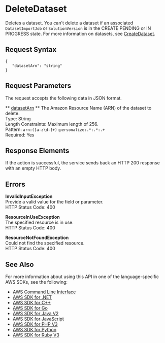 # DeleteDataset<a name="API_DeleteDataset"></a>

Deletes a dataset\. You can't delete a dataset if an associated `DatasetImportJob` or `SolutionVersion` is in the CREATE PENDING or IN PROGRESS state\. For more information on datasets, see [CreateDataset](API_CreateDataset.md)\.

## Request Syntax<a name="API_DeleteDataset_RequestSyntax"></a>

```
{
   "datasetArn": "string"
}
```

## Request Parameters<a name="API_DeleteDataset_RequestParameters"></a>

The request accepts the following data in JSON format\.

 ** [datasetArn](#API_DeleteDataset_RequestSyntax) **   <a name="personalize-DeleteDataset-request-datasetArn"></a>
The Amazon Resource Name \(ARN\) of the dataset to delete\.  
Type: String  
Length Constraints: Maximum length of 256\.  
Pattern: `arn:([a-z\d-]+):personalize:.*:.*:.+`   
Required: Yes

## Response Elements<a name="API_DeleteDataset_ResponseElements"></a>

If the action is successful, the service sends back an HTTP 200 response with an empty HTTP body\.

## Errors<a name="API_DeleteDataset_Errors"></a>

 **InvalidInputException**   
Provide a valid value for the field or parameter\.  
HTTP Status Code: 400

 **ResourceInUseException**   
The specified resource is in use\.  
HTTP Status Code: 400

 **ResourceNotFoundException**   
Could not find the specified resource\.  
HTTP Status Code: 400

## See Also<a name="API_DeleteDataset_SeeAlso"></a>

For more information about using this API in one of the language\-specific AWS SDKs, see the following:
+  [AWS Command Line Interface](https://docs.aws.amazon.com/goto/aws-cli/personalize-2018-05-22/DeleteDataset) 
+  [AWS SDK for \.NET](https://docs.aws.amazon.com/goto/DotNetSDKV3/personalize-2018-05-22/DeleteDataset) 
+  [AWS SDK for C\+\+](https://docs.aws.amazon.com/goto/SdkForCpp/personalize-2018-05-22/DeleteDataset) 
+  [AWS SDK for Go](https://docs.aws.amazon.com/goto/SdkForGoV1/personalize-2018-05-22/DeleteDataset) 
+  [AWS SDK for Java V2](https://docs.aws.amazon.com/goto/SdkForJavaV2/personalize-2018-05-22/DeleteDataset) 
+  [AWS SDK for JavaScript](https://docs.aws.amazon.com/goto/AWSJavaScriptSDK/personalize-2018-05-22/DeleteDataset) 
+  [AWS SDK for PHP V3](https://docs.aws.amazon.com/goto/SdkForPHPV3/personalize-2018-05-22/DeleteDataset) 
+  [AWS SDK for Python](https://docs.aws.amazon.com/goto/boto3/personalize-2018-05-22/DeleteDataset) 
+  [AWS SDK for Ruby V3](https://docs.aws.amazon.com/goto/SdkForRubyV3/personalize-2018-05-22/DeleteDataset) 
